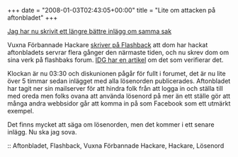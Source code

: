 +++
date = "2008-01-03T02:43:05+00:00"
title = "Lite om attacken på aftonbladet"
+++

[Jag har nu skrivit ett längre bättre inlägg om samma sak][1]

Vuxna Förbannade Hackare [skriver på Flashback][2] att dom har hackat aftonbladets servrar flera gånger den närmaste tiden, och nu skrev dom om sina verk på flashbaks forum. [IDG har en artikel][3] om det som verifierar det.

Klockan är nu 03:30 och diskunionen pågår för fullt i forumet, det är nu lite över 5 timmar sedan inlägget med alla lösenorden publicerades. Aftonbladet har tagit ner sin mailserver för att hindra folk från att logga in och ställa till med oreda men folks ovana att använda lösenord på mer än ett ställe gör att många andra webbsidor går att komma in på som Facebook som ett utmärkt exempel.

Det finns mycket att säga om lösenorden, men det kommer i ett senare inlägg. Nu ska jag sova.

:: Aftonbladet, Flashback, Vuxna Förbannade Hackare, Hackare, Lösenord

<small></small>

 [1]: http://junkpile.se/~s/wp/2008/01/nu-battre-om-attacken-hur-ar-det-med-losenorden/
 [2]: http://www.flashback.info/showthread.php?t=597565
 [3]: http://www.idg.se/2.1085/1.138671
